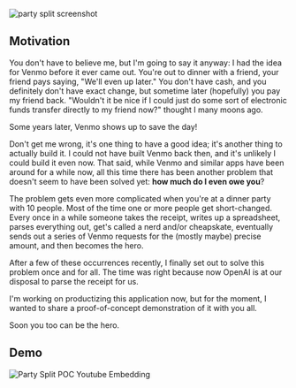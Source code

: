 ![party split screenshot](/assets/images/party_split_thumbnail.png)

## Motivation
You don't have to believe me, but I'm going to say it anyway: I had the idea for Venmo before it ever came out. You're out to dinner with a friend, your friend pays saying, "We'll even up later." You don't have cash, and you definitely don't have exact change, but sometime later (hopefully) you pay my friend back. "Wouldn't it be nice if I could just do some sort of electronic funds transfer directly to my friend now?" thought I many moons ago.

Some years later, Venmo shows up to save the day!

Don't get me wrong, it's one thing to have a good idea; it's another thing to actually build it. I could not have built Venmo back then, and it's unlikely I could build it even now. That said, while Venmo and similar apps have been around for a while now, all this time there has been another problem that doesn't seem to have been solved yet: **how much do I even owe you**?

The problem gets even more complicated when you're at a dinner party with 10 people. Most of the time one or more people get short-changed. Every once in a while someone takes the receipt, writes up a spreadsheet, parses everything out, get's called a nerd and/or cheapskate, eventually sends out a series of Venmo requests for the (mostly maybe) precise amount, and then becomes the hero.

After a few of these occurrences recently, I finally set out to solve this problem once and for all. The time was right because now OpenAI is at our disposal to parse the receipt for us.

I'm working on productizing this application now, but for the moment, I wanted to share a proof-of-concept demonstration of it with you all.

Soon you too can be the hero.

## Demo

![Party Split POC Youtube Embedding](embedding/party-split-demo-youtube)